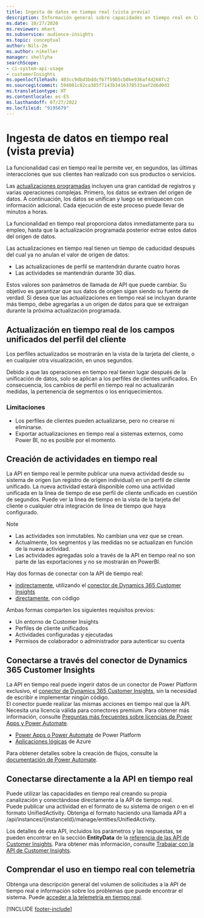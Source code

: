 ```yaml
---
title: Ingesta de datos en tiempo real (vista previa)
description: Información general sobre capacidades en tiempo real en Customer Insights.
ms.date: 10/27/2020
ms.reviewer: mhart
ms.subservice: audience-insights
ms.topic: conceptual
author: Nils-2m
ms.author: nikeller
manager: shellyha
searchScope:
- ci-system-api-usage
- customerInsights
ms.openlocfilehash: 403cc9dbd3bddcf67f59b5cb0be936af4d268fc2
ms.sourcegitcommit: 594081c82ca385f7143b3416378533aaf2d6d0d3
ms.translationtype: HT
ms.contentlocale: es-ES
ms.lasthandoff: 07/27/2022
ms.locfileid: "9195679"
---
```

# <a name="real-time-data-ingestion-preview"></a>Ingesta de datos en tiempo real (vista previa)

La funcionalidad casi en tiempo real le permite ver, en segundos, las últimas interacciones que sus clientes han realizado con sus productos o servicios.

Las [actualizaciones programadas](system.md#schedule-tab) incluyen una gran cantidad de registros y varias operaciones complejas. Primero, los datos se extraen del origen de datos. A continuación, los datos se unifican y luego se enriquecen con información adicional. Cada ejecución de este proceso puede llevar de minutos a horas.

La funcionalidad en tiempo real proporciona datos inmediatamente para su empleo, hasta que la actualización programada posterior extrae estos datos del origen de datos.

Las actualizaciones en tiempo real tienen un tiempo de caducidad después del cual ya no anulan el valor de origen de datos:

- Las actualizaciones de perfil se mantendrán durante cuatro horas
- Las actividades se mantendrán durante 30 días.

Estos valores son parámetros de llamada de API que puede cambiar. Su objetivo es garantizar que sus datos de origen sigan siendo su fuente de verdad. Si desea que las actualizaciones en tiempo real se incluyan durante más tiempo, debe agregarlas a un origen de datos para que se extraigan durante la próxima actualización programada.

## <a name="real-time-update-of-the-unified-customer-profile-fields"></a>Actualización en tiempo real de los campos unificados del perfil del cliente

Los perfiles actualizados se mostrarán en la vista de la tarjeta del cliente, o en cualquier otra visualización, en unos segundos.

Debido a que las operaciones en tiempo real tienen lugar después de la unificación de datos, solo se aplican a los perfiles de clientes unificados. En consecuencia, los cambios de perfil en tiempo real no actualizarán medidas, la pertenencia de segmentos o los enriquecimientos.

### <a name="limitations"></a>Limitaciones

- Los perfiles de clientes pueden actualizarse, pero no crearse ni eliminarse.
- Exportar actualizaciones en tiempo real a sistemas externos, como Power BI, no es posible por el momento.

## <a name="real-time-creation-of-activities"></a>Creación de actividades en tiempo real

La API en tiempo real le permite publicar una nueva actividad desde su sistema de origen (un registro de origen individual) en un perfil de cliente unificado. La nueva actividad estará disponible como una actividad unificada en la línea de tiempo de ese perfil de cliente unificado en cuestión de segundos. Puede ver la línea de tiempo en la vista de la tarjeta del cliente o cualquier otra integración de línea de tiempo que haya configurado.

> [!NOTE]
>
> - Las actividades son inmutables. No cambian una vez que se crean.
> - Actualmente, los segmentos y las medidas no se actualizan en función de la nueva actividad.
> - Las actividades agregadas solo a través de la API en tiempo real no son parte de las exportaciones y no se mostrarán en PowerBI.

Hay dos formas de conectar con la API de tiempo real:

- [indirectamente](#connect-via-the-dynamics-365-customer-insights-connector), utilizando el [conector de Dynamics 365 Customer Insights](/connectors/customerinsights/)
- [directamente](#connect-directly-to-the-real-time-api), con código

Ambas formas comparten los siguientes requisitos previos:

- Un entorno de Customer Insights
- Perfiles de cliente unificados
- Actividades configuradas y ejecutadas
- Permisos de colaborador o administrador para autenticar su cuenta

## <a name="connect-via-the-dynamics-365-customer-insights-connector"></a>Conectarse a través del conector de Dynamics 365 Customer Insights

La API en tiempo real puede ingerir datos de un conector de Power Platform exclusivo, el [conector de Dynamics 365 Customer Insights](/connectors/customerinsights/), sin la necesidad de escribir e implementar ningún código.    
El conector puede realizar las mismas acciones en tiempo real que la API. Necesita una licencia válida para conectores premium. Para obtener más información, consulte [Preguntas más frecuentes sobre licencias de Power Apps y Power Automate](/power-platform/admin/powerapps-flow-licensing-faq).

- [Power Apps o Power Automate](/connectors/) de Power Platform
- [Aplicaciones lógicas](/azure/connectors/apis-list) de Azure

Para obtener detalles sobre la creación de flujos, consulte la [documentación de Power Automate](/power-automate/).

## <a name="connect-directly-to-the-real-time-api"></a>Conectarse directamente a la API en tiempo real

Puede utilizar las capacidades en tiempo real creando su propia canalización y conectándose directamente a la API de tiempo real.    
Puede publicar una actividad en el formato de su sistema de origen o en el formato UnifiedActivity. Obtenga el formato haciendo una llamada API a /api/instances/{instanceId}/manage/entities/UnifiedActivity.

Los detalles de esta API, incluidos los parámetros y las respuestas, se pueden encontrar en la sección **EntityData** de la [referencia de las API de Customer Insights](https://developer.ci.ai.dynamics.com/api-details#api=CustomerInsights). Para obtener más información, consulte [Trabajar con la API de Customer Insights](apis.md).

## <a name="understand-your-real-time-usage-with-telemetry"></a>Comprendar el uso en tiempo real con telemetría

Obtenga una descripción general del volumen de solicitudes a la API de tiempo real e información sobre los problemas que puede encontrar el sistema. Puede [acceder a la telemetría en tiempo real](system.md#api-usage-tab). 


[!INCLUDE [footer-include](includes/footer-banner.md)]
